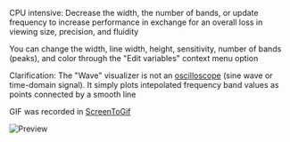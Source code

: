 CPU intensive: Decrease the width, the number of bands, or update frequency to increase performance in exchange for an overall loss in viewing size, precision, and fluidity

You can change the width, line width, height, sensitivity, number of bands (peaks), and color through the "Edit variables" context menu option

Clarification: The "Wave" visualizer is not an <a href="http://en.wikipedia.org/wiki/Oscilloscope">oscilloscope</a> (sine wave or time-domain signal). It simply plots intepolated frequency band values as points connected by a smooth line

GIF was recorded in [ScreenToGif](https://screentogif.codeplex.com/)

![Preview](http://orig04.deviantart.net/bb61/f/2015/093/4/9/ocean__music_visualizer_for_rainmeter__by_alatsombath-d8myu2t.gif)
